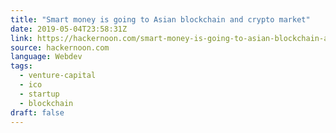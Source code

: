 ```yaml
---
title: "Smart money is going to Asian blockchain and crypto market"
date: 2019-05-04T23:58:31Z
link: https://hackernoon.com/smart-money-is-going-to-asian-blockchain-and-crypto-market-cb01cfe8c37d?source=rss----3a8144eabfe3---4
source: hackernoon.com
language: Webdev
tags:
  - venture-capital
  - ico
  - startup
  - blockchain
draft: false
---
```

